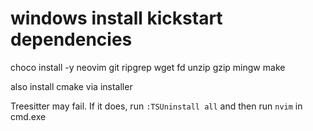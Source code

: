 # windows install kickstart dependencies
choco install -y neovim git ripgrep wget fd unzip gzip mingw make

also install cmake via installer

Treesitter may fail. If it does, run `:TSUninstall all` and then run `nvim` in cmd.exe